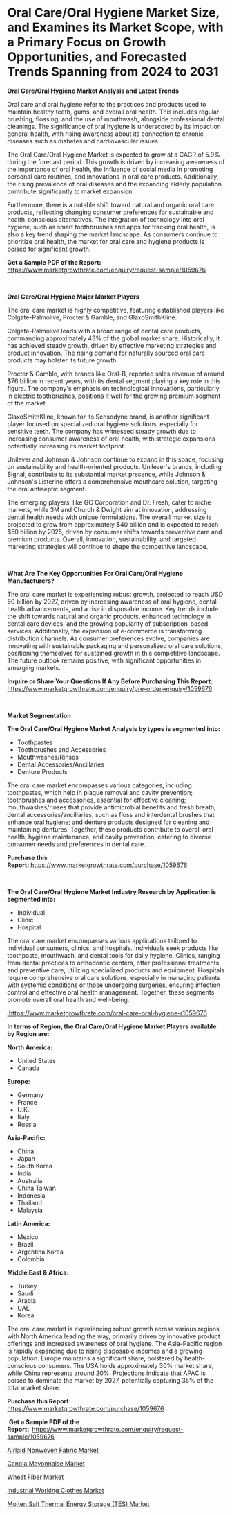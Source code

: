 <p><h1>Oral Care/Oral Hygiene Market Size, and Examines its Market Scope, with a Primary Focus on Growth Opportunities, and Forecasted Trends Spanning from 2024 to 2031</h1></p><p><strong>Oral Care/Oral Hygiene Market Analysis and Latest Trends</strong></p>
<p><p>Oral care and oral hygiene refer to the practices and products used to maintain healthy teeth, gums, and overall oral health. This includes regular brushing, flossing, and the use of mouthwash, alongside professional dental cleanings. The significance of oral hygiene is underscored by its impact on general health, with rising awareness about its connection to chronic diseases such as diabetes and cardiovascular issues.</p><p>The Oral Care/Oral Hygiene Market is expected to grow at a CAGR of 5.9% during the forecast period. This growth is driven by increasing awareness of the importance of oral health, the influence of social media in promoting personal care routines, and innovations in oral care products. Additionally, the rising prevalence of oral diseases and the expanding elderly population contribute significantly to market expansion.</p><p>Furthermore, there is a notable shift toward natural and organic oral care products, reflecting changing consumer preferences for sustainable and health-conscious alternatives. The integration of technology into oral hygiene, such as smart toothbrushes and apps for tracking oral health, is also a key trend shaping the market landscape. As consumers continue to prioritize oral health, the market for oral care and hygiene products is poised for significant growth.</p></p>
<p><strong>Get a Sample PDF of the Report:&nbsp;</strong> <a href="https://www.marketgrowthrate.com/enquiry/request-sample/1059676">https://www.marketgrowthrate.com/enquiry/request-sample/1059676</a></p>
<p>&nbsp;</p>
<p><strong>Oral Care/Oral Hygiene Major Market Players</strong></p>
<p><p>The oral care market is highly competitive, featuring established players like Colgate-Palmolive, Procter & Gamble, and GlaxoSmithKline. </p><p>Colgate-Palmolive leads with a broad range of dental care products, commanding approximately 43% of the global market share. Historically, it has achieved steady growth, driven by effective marketing strategies and product innovation. The rising demand for naturally sourced oral care products may bolster its future growth.</p><p>Procter & Gamble, with brands like Oral-B, reported sales revenue of around $76 billion in recent years, with its dental segment playing a key role in this figure. The company's emphasis on technological innovations, particularly in electric toothbrushes, positions it well for the growing premium segment of the market.</p><p>GlaxoSmithKline, known for its Sensodyne brand, is another significant player focused on specialized oral hygiene solutions, especially for sensitive teeth. The company has witnessed steady growth due to increasing consumer awareness of oral health, with strategic expansions potentially increasing its market footprint.</p><p>Unilever and Johnson & Johnson continue to expand in this space, focusing on sustainability and health-oriented products. Unilever's brands, including Signal, contribute to its substantial market presence, while Johnson & Johnson's Listerine offers a comprehensive mouthcare solution, targeting the oral antiseptic segment.</p><p>The emerging players, like GC Corporation and Dr. Fresh, cater to niche markets, while 3M and Church & Dwight aim at innovation, addressing dental health needs with unique formulations. The overall market size is projected to grow from approximately $40 billion and is expected to reach $50 billion by 2025, driven by consumer shifts towards preventive care and premium products. Overall, innovation, sustainability, and targeted marketing strategies will continue to shape the competitive landscape.</p></p>
<p>&nbsp;</p>
<p><strong>What Are The Key Opportunities For Oral Care/Oral Hygiene Manufacturers?</strong></p>
<p><p>The oral care market is experiencing robust growth, projected to reach USD 60 billion by 2027, driven by increasing awareness of oral hygiene, dental health advancements, and a rise in disposable income. Key trends include the shift towards natural and organic products, enhanced technology in dental care devices, and the growing popularity of subscription-based services. Additionally, the expansion of e-commerce is transforming distribution channels. As consumer preferences evolve, companies are innovating with sustainable packaging and personalized oral care solutions, positioning themselves for sustained growth in this competitive landscape. The future outlook remains positive, with significant opportunities in emerging markets.</p></p>
<p><strong>Inquire or Share Your Questions If Any Before Purchasing This Report:</strong> <a href="https://www.marketgrowthrate.com/enquiry/pre-order-enquiry/1059676">https://www.marketgrowthrate.com/enquiry/pre-order-enquiry/1059676</a></p>
<p>&nbsp;</p>
<p><strong>Market Segmentation</strong></p>
<p><strong>The Oral Care/Oral Hygiene Market Analysis by types is segmented into:</strong></p>
<p><ul><li>Toothpastes</li><li>Toothbrushes and Accessories</li><li>Mouthwashes/Rinses</li><li>Dental Accessories/Ancillaries</li><li>Denture Products</li></ul></p>
<p><p>The oral care market encompasses various categories, including toothpastes, which help in plaque removal and cavity prevention; toothbrushes and accessories, essential for effective cleaning; mouthwashes/rinses that provide antimicrobial benefits and fresh breath; dental accessories/ancillaries, such as floss and interdental brushes that enhance oral hygiene; and denture products designed for cleaning and maintaining dentures. Together, these products contribute to overall oral health, hygiene maintenance, and cavity prevention, catering to diverse consumer needs and preferences in dental care.</p></p>
<p><strong>Purchase this Report:&nbsp;</strong><a href="https://www.marketgrowthrate.com/purchase/1059676">https://www.marketgrowthrate.com/purchase/1059676</a></p>
<p>&nbsp;</p>
<p><strong>The Oral Care/Oral Hygiene Market Industry Research by Application is segmented into:</strong></p>
<p><ul><li>Individual</li><li>Clinic</li><li>Hospital</li></ul></p>
<p><p>The oral care market encompasses various applications tailored to individual consumers, clinics, and hospitals. Individuals seek products like toothpaste, mouthwash, and dental tools for daily hygiene. Clinics, ranging from dental practices to orthodontic centers, offer professional treatments and preventive care, utilizing specialized products and equipment. Hospitals require comprehensive oral care solutions, especially in managing patients with systemic conditions or those undergoing surgeries, ensuring infection control and effective oral health management. Together, these segments promote overall oral health and well-being.</p></p>
<p><a href="https://www.marketgrowthrate.com/oral-care-oral-hygiene-r1059676">&nbsp;https://www.marketgrowthrate.com/oral-care-oral-hygiene-r1059676</a></p>
<p><strong>In terms of Region, the Oral Care/Oral Hygiene Market Players available by Region are:</strong></p>
<p>
    <p> <strong> North America: </strong>
        <ul>
            <li>United States</li>
            <li>Canada</li>
        </ul>
        </p> 
    <p> <strong> Europe: </strong>
        <ul>
            <li>Germany</li>
            <li>France</li>
            <li>U.K.</li>
            <li>Italy</li>
            <li>Russia</li>
        </ul>
        </p> 
    <p> <strong> Asia-Pacific: </strong>
        <ul>
            <li>China</li>
            <li>Japan</li>
            <li>South Korea</li>
            <li>India</li>
            <li>Australia</li>
            <li>China Taiwan</li>
            <li>Indonesia</li>
            <li>Thailand</li>
            <li>Malaysia</li>
        </ul>
        </p> 
    <p> <strong> Latin America: </strong>
        <ul>
            <li>Mexico</li>
            <li>Brazil</li>
            <li>Argentina Korea</li>
            <li>Colombia</li>
        </ul>
        </p> 
    <p> <strong> Middle East & Africa: </strong>
        <ul>
            <li>Turkey</li>
            <li>Saudi</li>
            <li>Arabia</li>
            <li>UAE</li>
            <li>Korea</li>
        </ul>
    </p>
    </p>
<p><p>The oral care market is experiencing robust growth across various regions, with North America leading the way, primarily driven by innovative product offerings and increased awareness of oral hygiene. The Asia-Pacific region is rapidly expanding due to rising disposable incomes and a growing population. Europe maintains a significant share, bolstered by health-conscious consumers. The USA holds approximately 30% market share, while China represents around 20%. Projections indicate that APAC is poised to dominate the market by 2027, potentially capturing 35% of the total market share.</p></p>
<p><strong>Purchase this Report: </strong><a href="https://www.marketgrowthrate.com/purchase/1059676">https://www.marketgrowthrate.com/purchase/1059676</a></p>
<p>&nbsp;<strong>Get a Sample PDF of the Report:&nbsp;&nbsp;</strong><a href="https://www.marketgrowthrate.com/enquiry/request-sample/1059676">https://www.marketgrowthrate.com/enquiry/request-sample/1059676</a></p>
<p><strong></strong></p>
<p><p><a href="https://issuu.com/reportprime-2/docs/airlaid-nonwoven-fabric-market-size_67cce554bd2f1b">Airlaid Nonwoven Fabric Market</a></p><p><a href="https://www.linkedin.com/pulse/canola-mayonnaise-market-overview-global-trends-future-v4nge">Canola Mayonnaise Market</a></p><p><a href="https://www.linkedin.com/pulse/wheat-fiber-market-industry-trends-forecast-period-from-2024-qxyve">Wheat Fiber Market</a></p><p><a href="https://medium.com/@anabellewintheiser/insights-into-the-industrial-working-clothes-industry-market-financial-status-market-size-and-1945421b01aa">Industrial Working Clothes Market</a></p><p><a href="https://github.com/FlorianWolf90/Market-Research-Report-List-1/blob/main/molten-salt-thermal-energy-storage-tes-market.md">Molten Salt Thermal Energy Storage (TES) Market</a></p></p>